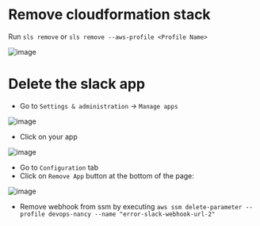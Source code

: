 # Remove cloudformation stack
Run `sls remove` or `sls remove --aws-profile <Profile Name>`

![image](https://user-images.githubusercontent.com/17308998/151515319-54336619-d3b1-4c51-96b1-43526c9bd504.png)

# Delete the slack app

- Go to `Settings & administration` -> `Manage apps`

![image](https://user-images.githubusercontent.com/17308998/182557225-bdee1d8d-2992-46a5-b058-6a4eeb019051.png)

- Click on your app

![image](https://user-images.githubusercontent.com/17308998/151515964-4e50bc32-6965-48f5-836e-d7c4208a9c5e.png)

- Go to `Configuration` tab
- Click on `Remove App` button at the bottom of the page: 

![image](https://user-images.githubusercontent.com/17308998/151516067-c831f737-21d1-446e-b6c7-f96c3e0cdb1f.png)

- Remove webhook from ssm by executing `aws ssm delete-parameter --profile devops-nancy --name "error-slack-webhook-url-2"`

